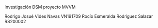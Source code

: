 Investigación DSM proyecto MVVM

Rodrigo Josué Vides Navas VN191709
Rocío Esmeralda Rodriguez Salazar RS200002
